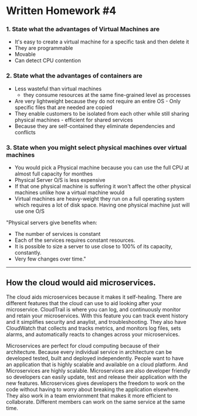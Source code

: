# Written Homework #4
### 1. State what the advantages of Virtual Machines are
* It's easy to create a virtual machine for a specific task and then delete it
* They are programmable
* Movable
* Can detect CPU contention
### 2. State what the advantages of containers are
* Less wasteful than virtual machines 
  * they consume resources at the same fine-grained level as processes
* Are very lightweight because they do not require an entire OS - Only specific files that are needed are copied
* They enable customers to be isolated from each other while still sharing physical machines - efficient for shared services
* Because they are self-contained they eliminate dependencies and conflicts
### 3. State when you might select physical machines over virtual machines
* You would pick a Physical machine because you can use the full CPU at almost full capacity for monthes
* Physical Server O/S is less expensive
* If that one physical machine is suffering it won't affect the other physical machines unlike how a virtual machine would
* Virtual machines are heavy-weight they run on a full operating system which requires a lot of disk space. Having one physical machine just will use one O/S

"Physical servers give benefits when:
* The number of services is constant
* Each of the services requires constant resources.
* It is possible to size a server to use close to 100% of its capacity, constantly.
* Very few changes over time."
---
## How the cloud would aid microservices.
The cloud aids microservices because it makes it self-healing. There are different features that the cloud can use to aid looking after your microservice. CloudTrail is where you can log, and continuously monitor and retain your microservices. With this feature you can track event history and it simplifies security and anaylist, and troubleshooting. They also have CloudWatch that collects and tracks metrics, and monitors log files, sets alarms, and automatically reacts to changes across your microservices.

Microservices are perfect for cloud computing because of their architecture. Because every individual service in architecture can be developed tested, built and deployed independently. People want to have an application that is highly scalable and available on a cloud platform. And Microservices are highly scalable. Microservices are also developer friendly so developers can easily update, test and release their application with the new features. Microservices gives developers the freedom to work on the code without having to worry about breaking the application elsewhere. They also work in a team enviornment that makes it more efficient to collaborate. Different members can work on the same service at the same time.
